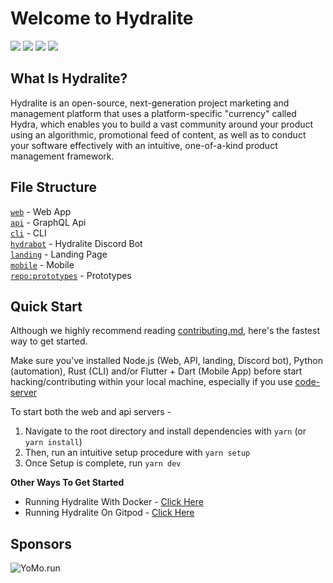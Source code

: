 # Welcome to Hydralite

<p>
  <img src="https://img.shields.io/badge/version-1.0.0--pre--alpha-ff69b4"> <img src="https://img.shields.io/tokei/lines/github/hydralite/hydralite?color=white&label=lines%20of%20code"> <img src="https://img.shields.io/github/languages/top/hydralite/hydralite?color=%230xfffff"> <img src="https://img.shields.io/github/repo-size/hydralite/hydralite?color=orange">
</p>

## What Is Hydralite?

Hydralite is an open-source, next-generation project marketing and management platform that uses a platform-specific "currency" called Hydra, which enables you to build a vast community around your product using an algorithmic, promotional feed of content, as well as to conduct your software effectively with an intuitive, one-of-a-kind product management framework.

## File Structure

<a href="https://github.com/hydralite/hydralite/tree/dev/web">`web`</a> - Web App <br>
<a href="https://github.com/hydralite/hydralite/tree/dev/api">`api`</a> - GraphQL Api <br>
<a href="https://github.com/hydralite/hydralite/tree/dev/cli">`cli`</a> - CLI <br>
<a href="https://github.com/hydralite/hydralite/tree/dev/bot">`hydrabot`</a> - Hydralite Discord Bot <br>
<a href="https://github.com/hydralite/hydralite/tree/dev/landing">`landing`</a> - Landing Page <br>
<a href="https://github.com/hydralite/hydralite/tree/dev/mobile">`mobile`</a> - Mobile <br>
<a href="https://github.com/hydralite/prototypes">`repo:prototypes`</a> - Prototypes

## Quick Start

Although we highly recommend reading <a href="https://github.com/hydralite/hydralite/blob/dev/CONTRIBUTING.md">contributing.md</a>, here's the fastest way to get started.

Make sure you've installed Node.js (Web, API, landing, Discord bot), Python (automation), Rust (CLI) and/or Flutter + Dart (Mobile App) before start hacking/contributing within your local machine, especially if you use [code-server](https://github.com/cdr/code-server)

To start both the web and api servers -

1. Navigate to the root directory and install dependencies with `yarn` (or `yarn install`)
2. Then, run an intuitive setup procedure with `yarn setup`
3. Once Setup is complete, run `yarn dev`

**Other Ways To Get Started**

- Running Hydralite With Docker - <a href="https://github.com/hydralite/hydralite/blob/dev/CONTRIBUTING.md#using-docker">Click Here</a>
- Running Hydralite On Gitpod - <a href="https://github.com/hydralite/hydralite/blob/dev/CONTRIBUTING.md#using-gitpod">Click Here</a>


## Sponsors

![YoMo.run](https://github.com/hydralite/hydralite/blob/dev/assets/sponsors/yomo.png?raw=true)
